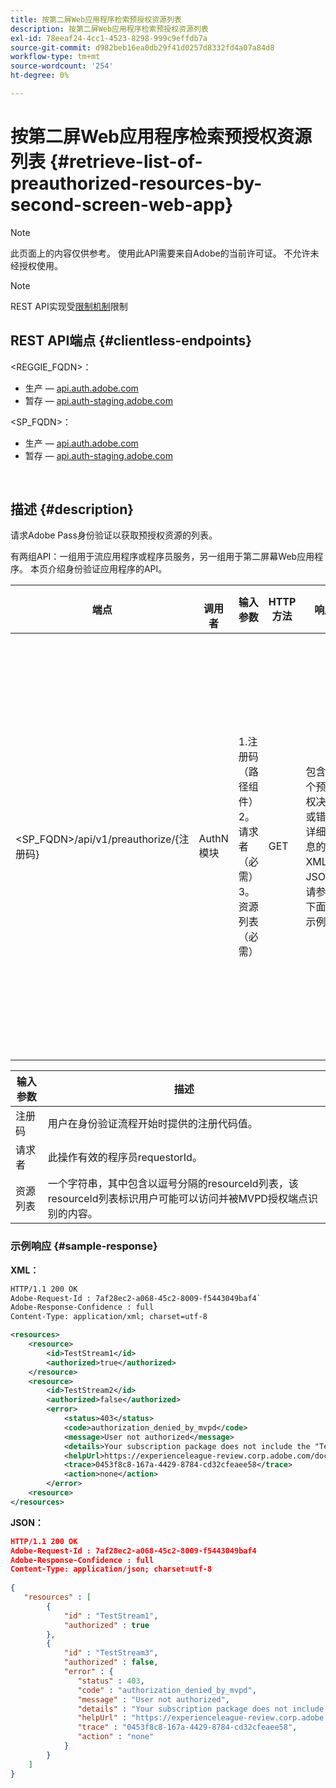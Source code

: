 ```yaml
---
title: 按第二屏Web应用程序检索预授权资源列表
description: 按第二屏Web应用程序检索预授权资源列表
exl-id: 78eeaf24-4cc1-4523-8298-999c9effdb7a
source-git-commit: d982beb16ea0db29f41d0257d8332fd4a07a84d8
workflow-type: tm+mt
source-wordcount: '254'
ht-degree: 0%

---
```


# 按第二屏Web应用程序检索预授权资源列表 {#retrieve-list-of-preauthorized-resources-by-second-screen-web-app}

>[!NOTE]
>
>此页面上的内容仅供参考。 使用此API需要来自Adobe的当前许可证。 不允许未经授权使用。

>[!NOTE]
>
> REST API实现受[限制机制](/help/authentication/integration-guide-programmers/throttling-mechanism.md)限制

## REST API端点 {#clientless-endpoints}

&lt;REGGIE_FQDN>：

* 生产 — [api.auth.adobe.com](http://api.auth.adobe.com/)
* 暂存 — [api.auth-staging.adobe.com](http://api.auth-staging.adobe.com/)

&lt;SP_FQDN>：

* 生产 — [api.auth.adobe.com](http://api.auth.adobe.com/)
* 暂存 — [api.auth-staging.adobe.com](http://api.auth-staging.adobe.com/)

</br>

## 描述 {#description}

请求Adobe Pass身份验证以获取预授权资源的列表。

有两组API：一组用于流应用程序或程序员服务，另一组用于第二屏幕Web应用程序。 本页介绍身份验证应用程序的API。


| 端点 | </br>调用者 | 输入   </br>参数 | HTTP </br>方法 | 响应 | HTTP </br>响应 |
| --- | --- | --- | --- | --- | --- |
| &lt;SP_FQDN>/api/v1/preauthorize/{注册码} | AuthN模块 | 1.注册码</br>    （路径组件）</br>2。  请求者（必需）</br>3。  资源列表（必需） | GET | 包含各个预授权决策或错误详细信息的XML或JSON。 请参阅下面的示例。 | 200 — 成功</br></br>400 — 错误请求</br></br>401 — 未授权</br></br>405 — 不允许的方法</br></br>412 — 前提条件失败</br></br>500 — 内部服务器错误 |



| 输入参数 | 描述 |
| ----------------- | ------------------------------------------------------------------------------------------------------------------------------------------------------------------------------ |
| 注册码 | 用户在身份验证流程开始时提供的注册代码值。 |
| 请求者 | 此操作有效的程序员requestorId。 |
| 资源列表 | 一个字符串，其中包含以逗号分隔的resourceId列表，该resourceId列表标识用户可能可以访问并被MVPD授权端点识别的内容。 |


### 示例响应 {#sample-response}

**XML：**

```XML
HTTP/1.1 200 OK
Adobe-Request-Id : 7af28ec2-a068-45c2-8009-f5443049baf4`
Adobe-Response-Confidence : full
Content-Type: application/xml; charset=utf-8

<resources>
    <resource>
        <id>TestStream1</id>
        <authorized>true</authorized>
    </resource>
    <resource>
        <id>TestStream2</id>
        <authorized>false</authorized>  
        <error>
            <status>403</status>
            <code>authorization_denied_by_mvpd</code>
            <message>User not authorized</message>
            <details>Your subscription package does not include the "TestStream3" channel.</details>
            <helpUrl>https://experienceleague-review.corp.adobe.com/docs/primetime/authentication/auth-features/error-reportn/enhanced-error-codes.html#error-codes</helpUrl>
            <trace>0453f8c8-167a-4429-8784-cd32cfeaee58</trace>
            <action>none</action>
        </error>
    <resource>
</resources>
```

**JSON：**

```JSON
HTTP/1.1 200 OK
Adobe-Request-Id : 7af28ec2-a068-45c2-8009-f5443049baf4
Adobe-Response-Confidence : full
Content-Type: application/json; charset=utf-8
 
{
   "resources" : [
        {
            "id" : "TestStream1",
            "authorized" : true
        },
        {
            "id" : "TestStream3",
            "authorized" : false,
            "error" : {
               "status" : 403,
               "code" : "authorization_denied_by_mvpd",
               "message" : "User not authorized",
               "details" : "Your subscription package does not include the "TestStream3" channel.",
               "helpUrl" : "https://experienceleague-review.corp.adobe.com/docs/primetime/authentication/auth-features/error-reportn/enhanced-error-codes.html#error-codes",
               "trace" : "0453f8c8-167a-4429-8784-cd32cfeaee58",
               "action" : "none"
            }
        } 
    ]
}
```
